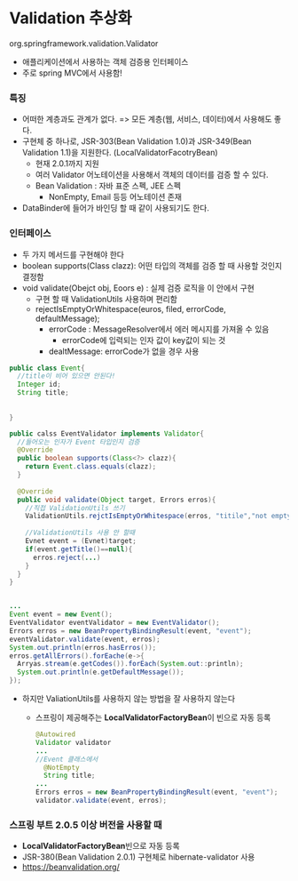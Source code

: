 # Validation 추상화

org.springframework.validation.Validator

- 애플리케이션에서 사용하는 객체 검증용 인터페이스
- 주로 spring MVC에서 사용함!



### 특징

- 어떠한 계층과도 관계가 없다. => 모든 계층(웹, 서비스, 데이터)에서 사용해도 좋다.
- 구현체 중 하나로, JSR-303(Bean Validation 1.0)과 JSR-349(Bean Validation 1.1)을 지원한다. (LocalValidatorFacotryBean)
  - 현재 2.0.1까지 지원
  - 여러 Validator 어노테이션을 사용해서 객체의 데이터를 검증 할 수 있다.
  - Bean Validation : 자바 표준 스펙, JEE 스펙
    - NonEmpty, Email 등등 어노테이션 존재
- DataBinder에 들어가 바인딩 할 때 같이 사용되기도 한다.



### 인터페이스

- 두 가지 메서드를 구현해야 한다
- boolean supports(Class clazz): 어떤 타입의 객체를 검증 할 때 사용할 것인지 결정함
- void validate(Obejct obj, Eoors e) : 실제 검증 로직을 이 안에서 구현
  - 구현 할 때 ValidationUtils 사용하며 편리함
  - rejectIsEmptyOrWhitespace(euros, filed, errorCode, defaultMessage);
    - errorCode : MessageResolver에서 에러 메시지를 가져올 수 있음
      - errorCode에 입력되는 인자 값이 key값이 되는 것
    - dealtMessage: errorCode가 없을 경우 사용

```java
public class Event{
  //title이 비어 있으면 안된다!
  Integer id;
  String title;
  
  
} 

public calss EventValidator implements Validator{
  //들어오는 인자가 Event 타입인지 검증
  @Override
  public boolean supports(Class<?> clazz){
    return Event.class.equals(clazz);
  }
  
  @Override
  public void validate(Object target, Errors erros){
    //직접 ValidationUtils 쓰기
    ValidationUtils.rejctIsEmptyOrWhitespace(erros, "titile","not empty","Empty title is now allowed");
    
    //ValidationUtils 사용 안 할때
    Evnet event = (Evnet)target;
    if(event.getTitle()==null){
      erros.reject(...)
    }
  }
}


... 
Event event = new Event();
EventValidator eventValidator = new EventValidator();
Errors erros = new BeanPropertyBindingResult(event, "event");
eventValidator.validate(event, erros);
System.out.println(erros.hasErros());
erros.getAllErrors().forEache(e->{
  Arryas.stream(e.getCodes()).forEach(System.out::println);
  System.out.println(e.getDefaultMessage());
});
```

- 하지만 ValiationUtils를 사용하지 않는 방법을 잘 사용하지 않는다

  - 스프링이 제공해주는 **LocalValidatorFactoryBean**이 빈으로 자동 등록

    ```java
    @Autowired
    Validator validator
    ...
    //Event 클래스에서
      @NotEmpty
      String title;
    ...
    Errors erros = new BeanPropertyBindingResult(event, "event");
    validator.validate(event, erros);
    ```



### 스프링 부트 2.0.5 이상 버전을 사용할 때

- **LocalValidatorFactoryBean**빈으로 자동 등록
- JSR-380(Bean Validation 2.0.1) 구현체로 hibernate-validator 사용
- https://beanvalidation.org/